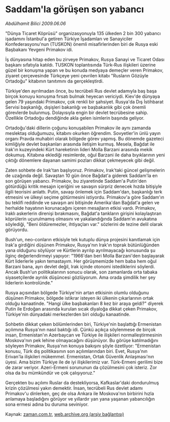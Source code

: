 # Saddam'la görüşen son yabancı

*Abdülhamit Bilici 2009.06.06*

<tr><td class="metin" colspan="2" style="padding-top: 20px; padding-left: 5px; padding-right: 10px;">"Dünya Ticaret Köprüsü" organizasyonuyla 135 ülkeden 2 bin 300 yabancı işadamını İstanbul'a getiren Türkiye İşadamları ve Sanayiciler Konfederasyonu'nun (TUSKON) önemli misafirlerinden biri de Rusya eski Başbakanı Yevgeni Primakov idi.</td></tr><tr><td class="metin" colspan="2" style="padding-top: 20px; padding-left: 5px; padding-right: 10px;"><p>İş dünyasına hitap eden bu zirveye Primakov, Rusya Sanayi ve Ticaret Odası başkanı sıfatıyla katıldı. TUSKON toplantısında Türk-Rus ilişkileri üzerine güzel bir konuşma yapan ve bu konuda medyaya demeçler veren Primakov, ziyaret çerçevesinde Türkçeye yeni çevrilen kitabı "Rusların Gözüyle Ortadoğu" kitabının tanıtımını da gerçekleştirdi.
<p> Türkiye'den ayrılmadan önce, bu tecrübeli Rus devlet adamıyla baş başa birçok konuyu konuşma fırsatı bulmak heyecan vericiydi. Kiev'de dünyaya gelen 79 yaşındaki Primakov, çok renkli bir şahsiyet. Rusya'da Dış İstihbarat Servisi başkanlığı, dışişleri bakanlığı ve başbakanlık gibi çok önemli görevlerde bulunmuş. Dolayısıyla engin bir devlet tecrübesine sahip. Özellikle Ortadoğu dendiğinde akla gelen isimlerin başında geliyor.
<p> Ortadoğu'daki dillerin çoğunu konuşabilen Primakov ile aynı zamanda meslektaş olduğumuzu, kitabını okurken öğrendim. Sovyetler'in ünlü yayın organı Pravda muhabiri olarak bölgede görev yapmış. Bu dönemde gazeteci kimliğiyle devlet başkanları arasında iletişim kurmuş. Mesela, Bağdat ile Irak'ın kuzeyindeki Kürt hareketinin lideri Molla Barzani arasında mekik dokumuş. Kitabına eklediği resimlerde, oğul Barzani ile daha bıyıklarının yeni çıktığı dönemlere dayanan samimi pozları dikkat çekmeyecek gibi değil.
<p> Zaten sohbete de Irak'tan başlıyoruz. Primakov, Irak'taki güncel gelişmelerin de uzağında değil. Savaştan 10 gün önce Bağdat'a giderek Saddam'la en son görüşen yabancı. Primakov, bu ziyaretinde Saddam'a Putin'den götürdüğü kritik mesajın içeriğini ve savaşın sürpriz denecek hızda bitişiyle ilgili teorisini anlattı. Putin, savaşı önlemek için Saddam'dan, başkanlığı terk etmesini ve ülkeyi seçime götürmesini istiyordu. Primakov'a göre Saddam'ın bu teklifi reddinde ve savaşın ani bitişinde Amerika'dan Bağdat'a gelen ve herhalde hayatının korunacağını içeren mesajların etkisi vardı. Primakov, Iraklı askerlerin direnişi bırakmasını, Bağdat'a tankların girişini kolaylaştıran köprülerin uçurulmamış olmasını ve yakalandığında Saddam'ın avukatına söylediği, "Beni öldüremezler, ihtiyaçları var." sözlerini de tezine delil olarak görüyordu.
<p> Bush'un, neo-conların etkisiyle tek kutuplu dünya projesini kanıtlamak için Irak'a girdiğini düşünen Primakov, Rusya'nın Irak'ın toprak bütünlüğünden yana olduğunu söylüyor ve Kürtlerin ayrılıp ayrılmayacağı konusunda şu ilginç değerlendirmeyi yapıyor: "1966'dan beri Molla Barzani'den başlayarak Kürt liderlerle yakın temastayım. Her görüşmemizde hem baba hem oğul Barzani bana, ayrı devlet değil, Irak içinde otonomi istediklerini söylerdi. Ancak Bush'un politikalarının sonucu olarak, son zamanlarda orta tabaka siyasetçilerde ayrılık düşüncesi gözlüyorum. Ama orada şimdilik her şey liderlerin kontrolünde."
<p>Rusya açısından bölgede Türkiye'nin artan etkisinin olumlu olduğunu düşünen Primakov, bölgede istikrar isteyen iki ülkenin çıkarlarının ortak olduğu kanaatinde. "Hangi ülke başbakanları 8 kez bir araya geldi?" diyerek Putin ile Erdoğan arasında kurulan sıcak diyaloğa dikkat çeken Primakov, Türkiye'nin dünyadaki merkezlerden biri olduğu kanaatinde.
<p> Sohbetin dikkat çeken bölümlerinden biri, Türkiye'nin başlattığı Ermenistan açılımına Rusya'nın nasıl baktığı idi. Çünkü açıkça söylenmese de birçok insan, Ermenistan'ın Azerbaycan ve Türkiye ile ilişkileri normalleştirmesinin Moskova'nın pek lehine olmayacağını düşünüyor. Bu görüşe katılmadığını söyleyen Primakov, Rusya'nın konuya bakışını şöyle özetliyor: "Ermenistan konusu, Türk dış politikasının son açılımlarından biri. Evet, Rusya'nın Erivan'la ilişkileri mükemmel. Ermenistan, Ortak Güvenlik Anlaşması'nın üyesi. Ama bizim Türkiye ile de iyi ilişkilerimiz var. Türk-Ermeni gerilimi bize de zarar veriyor. Azeri-Ermeni sorununun da çözülmesini çok isteriz. Zor olsa da bu mümkündür ve çok çalışıyoruz."
<p> Gerçekten bu açılımı Ruslar da destekliyorsa, Kafkaslar'daki dondurulmuş krizin çözülmesi yakın demektir. İnsan, tecrübeli Rus devlet adamı Primakov'u dinlerken, geç de olsa Ankara ile Moskova'nın birbirini hızla anlamaya başladığını görüyor ve yıllardır yan yana yaşanan yabancılığın sona ermesi adına bu duruma seviniyor. <br/></p></p></p></p></p></p></p></p></td></tr>

Kaynak: [zaman.com.tr](http://zaman.com.tr/yazar.do?yazino=855899), [web.archive.org (arşiv bağlantısı)](http://web.archive.org/web/20090611022055/http://www.zaman.com.tr:80/yazar.do?yazino=855899)
